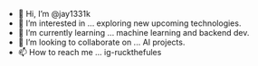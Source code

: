 - 👋 Hi, I’m @jay1331k
- 👀 I’m interested in ... exploring new upcoming technologies.
- 🌱 I’m currently learning ... machine learning and backend dev.
- 💞️ I’m looking to collaborate on ... AI projects.
- 📫 How to reach me ... ig-ruckthefules

<!---
jay1331k/jay1331k is a ✨ special ✨ repository because its `README.md` (this file) appears on your GitHub profile.
You can click the Preview link to take a look at your changes.
--->

